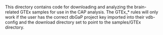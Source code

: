 This directory contains code for downloading and analyzing the brain-related
GTEx samples for use in the CAP analysis. The GTEx_* rules will only work if
the user has the correct dbGaP project key imported into their vdb-config and
the download directory set to point to the samples/GTEx directory.

